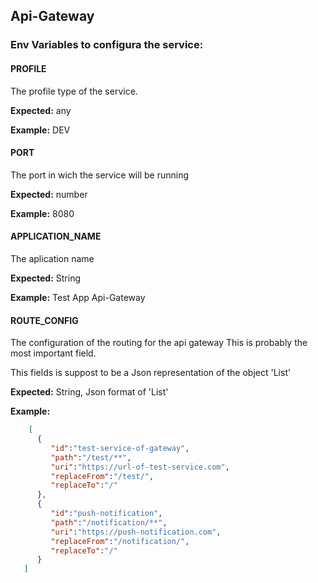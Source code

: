 ## Api-Gateway

### Env Variables to configura the service:

#### PROFILE
The profile type of the service.

**Expected:** any

**Example:** DEV

#### PORT
The port in wich the service will be running

**Expected:** number

**Example:** 8080

#### APPLICATION_NAME
The aplication name

**Expected:** String

**Example:** Test App Api-Gateway

#### ROUTE_CONFIG
The configuration of the routing for the api gateway
This is probably the most important field.

This fields is suppost to be a Json representation of the object 'List<RouteConfigModel>'

**Expected:** String, Json format of 'List<RouteConfigModel>'

**Example:**
``` json
    [
      {
         "id":"test-service-of-gateway",
         "path":"/test/**",
         "uri":"https://url-of-test-service.com",
         "replaceFrom":"/test/",
         "replaceTo":"/"
      },
      {
         "id":"push-notification",
         "path":"/notification/**",
         "uri":"https://push-notification.com",
         "replaceFrom":"/notification/",
         "replaceTo":"/"
      }
   ]
```